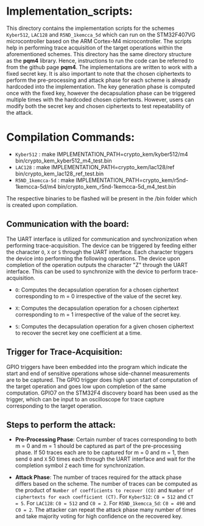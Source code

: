 # Implementation_scripts:

This directory contains the implementation scripts for the schemes `Kyber512`, `LAC128` and `R5ND_1kemcca_5d` which can run on the STM32F407VG microcontroller based on the ARM Cortex-M4 microcontroller. The scripts help in performing trace acquisition of the target operations within the aforementioned schemes. This directory has the same directory structure as the **pqm4** library. Hence, instructions to run the code can be referred to from the github page **pqm4**. The implementations are written to work with a fixed secret key. It is also important to note that the chosen ciphertexts to perform the pre-processing and attack phase for each scheme is already hardcoded into the implementation. The key generation phase is computed once with the fixed key, however the decapsulation phase can be triggered multiple times with the hardcoded chosen ciphertexts. However, users can modify both the secret key and chosen ciphertexts to test repeatability of the attack.

# Compilation Commands:

- `Kyber512`        : make IMPLEMENTATION_PATH=crypto_kem/kyber512/m4 bin/crypto_kem_kyber512_m4_test.bin
- `LAC128`          : make IMPLEMENTATION_PATH=crypto_kem/lac128/ref bin/crypto_kem_lac128_ref_test.bin
- `R5ND_1kemcca-5d` : make IMPLEMENTATION_PATH=crypto_kem/r5nd-1kemcca-5d/m4 bin/crypto_kem_r5nd-1kemcca-5d_m4_test.bin

The respective binaries to be flashed will be present in the /bin folder which is created upon compilation.

## Communication with the board:

The UART interface is utilized for communication and synchronization when performing trace-acquisition.
The device can be triggered by feeding either the character `O`, `X` or `S` through the UART interface.
Each character triggers the device into performing the following operations. The device upon completion of the operation outputs the character "Z" through the UART interface. This can be used to synchronize with the device to perform trace-acquisition.

- `O`: Computes the decapsulation operation for a chosen ciphertext corresponding to m = 0 irrespective of the value of the secret key.

- `X`: Computes the decapsulation operation for a chosen ciphertext corresponding to m = 1 irrespective of the value of the secret key.

- `S`: Computes the decapsulation operation for a given chosen ciphertext to recover the secret key one coefficient at a time.

## Trigger for Trace-Acquisition:

GPIO triggers have been embedded into the program which indicate the start and end of sensitive operations whose side-channel measurements are to be captured. The GPIO trigger does high
upon start of computation of the target operation and goes low upon completion of the same computation. GPIO7 on the STM32F4 discovery board has been used as the trigger, which can be input to an oscilloscope for trace capture corresponding to the target operation.

## Steps to perform the attack:

- **Pre-Processing Phase**: Certain number of traces corresponding to both m = 0 and m = 1 should be captured as part of the pre-processing phase. If 50 traces each are to be captured for m = 0 and m = 1,
then send `O` and `X` 50 times each through the UART interface and wait for the completion symbol `Z` each time for synchronization.

- **Attack Phase**: The number of traces required for the attack phase differs based on the scheme. The number of traces can be computed as the product of `Number of coefficients to recover (CO)` and `Number of ciphertexts for each coefficient (CT)`. For `Kyber512`: `C0 = 512` and `CT = 5`. For `LAC128`: `C0 = 512` and `C0 = 2`. For `R5ND_1kemcca_5d`: `C0 = 490` and `C0 = 2`. The attacker can repeat the attack phase many number of times and take majority voting for high confidence on the recovered key.
